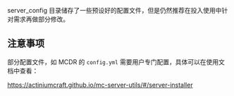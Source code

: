server_config 目录储存了一些预设好的配置文件，但是仍然推荐在投入使用中针对需求再做部分修改。

## 注意事项

部分配置文件，如 MCDR 的 `config.yml` 需要用户专门配置，具体可以在使用文档中查看：

https://actiniumcraft.github.io/mc-server-utils/#/server-installer